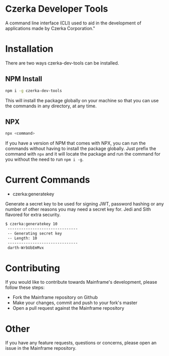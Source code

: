# Czerka Developer Tools

A command line interface (CLI) used to aid in the development of applications made by Czerka Corporation."

# Installation

There are two ways czerka-dev-tools can be installed.

## NPM Install

```bash
npm i -g czerka-dev-tools
```

This will install the package globally on your machine so that you can use the commands in any directory, at any time.

## NPX

```bash
npx <command>
```

If you have a version of NPM that comes with NPX, you can run the commands without having to install the package globally. Just prefix the command with `npx` and it will locate the package and run the command for you without the need to run `npm i -g`.

# Current Commands

- czerka:generatekey

Generate a secret key to be used for signing JWT, password hashing or any number of other reasons you may need a secret key for. Jedi and Sith flavored for extra security.

```bash
$ czerka:generatekey 10
 -------------------------------
 -- Generating secret key
 -- Length: 10
 -------------------------------
 darth-WrbUbEmMvx
```

# Contributing

If you would like to contribute towards Mainframe's development, please follow these steps:

- Fork the Mainframe repository on Github
- Make your changes, commit and push to your fork's master
- Open a pull request against the Mainframe repository

# Other

If you have any feature requests, questions or concerns, please open an issue in the Mainframe repository.

